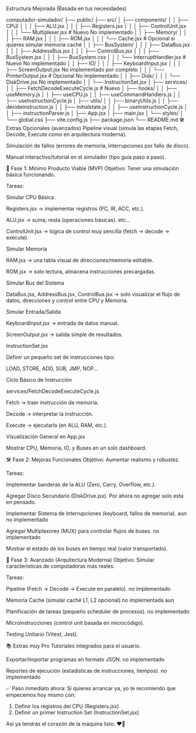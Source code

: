 Estructura Mejorada (Basada en tus necesidades)


computador-simulador/
├── public/
├── src/
│   ├── components/
│   │   ├── CPU/
│   │   │   ├── ALU.jsx
│   │   │   ├── Registers.jsx
│   │   │   ├── ControlUnit.jsx
│   │   │   └── Multiplexer.jsx  # Nuevo No implementado
│   │   ├── Memory/
│   │   │   ├── RAM.jsx
│   │   │   ├── ROM.jsx
│   │   │   └── Cache.jsx  # Opcional si quieres simular memoria caché
│   │   ├── BusSystem/
│   │   │   ├── DataBus.jsx
│   │   │   ├── AddressBus.jsx
│   │   │   ├── ControlBus.jsx
│   │   │   ├── BusSystem.jsx
│   │   │   ├── BusSystem.css
│   │   │   └── InterruptHandler.jsx # Nuevo No implementado
│   │   ├── IO/
│   │   │   ├── KeyboardInput.jsx
│   │   │   ├── ScreenOutput.jsx  No implementado por completo
│   │   │   └── PrinterOutput.jsx  # Opcional No implementado
│   │   ├── Disk/
│   │   │   └── DiskDrive.jsx No implementado
│   │   └── InstructionSet.jsx
│   ├── services/
│   │   ├── FetchDecodeExecuteCycle.js # Nuevo
│   ├── hooks/
│   │   ├── useMemory.js
│   │   ├── useCPU.js
│   │   ├── useCommandHandlers.js
│   │   ├── useInstructionCycle.js
│   ├── utils/
│   │   ├── binaryUtils.js
│   │   ├── decideinstruction.js
│   │   ├── initialstate.js
│   │   ├── useInstructionCycle.js
│   │   ├── instructionParser.js
│   ├── App.jsx
│   ├── main.jsx
│   └── styles/
│       └── global.css
├── vite.config.js
├── package.json
└── README.md
🛠️ Extras Opcionales (avanzados)
Pipeline visual (simula las etapas Fetch, Decode, Execute como en arquitectura moderna).

Simulación de fallos (errores de memoria, interrupciones por fallo de disco).

Manual interactivo/tutorial en el simulador (tipo guía paso a paso).

🚀 Fase 1: Mínimo Producto Viable (MVP)
Objetivo: Tener una simulación básica funcionando.

Tareas:

Simular CPU Básica

Registers.jsx → implementar registros (PC, IR, ACC, etc.).

ALU.jsx → suma, resta (operaciones básicas). etc...

ControlUnit.jsx → lógica de control muy sencilla (fetch → decode → execute).

Simular Memoria

RAM.jsx → una tabla visual de direcciones/memoria editable.

ROM.jsx → solo lectura, almacena instrucciones precargadas.

Simular Bus del Sistema

DataBus.jsx, AddressBus.jsx, ControlBus.jsx → solo visualizar el flujo de datos, direcciones y control entre CPU y Memoria.

Simular Entrada/Salida

KeyboardInput.jsx → entrada de datos manual.

ScreenOutput.jsx → salida simple de resultados.

InstructionSet.jsx

Definir un pequeño set de instrucciones tipo:

LOAD, STORE, ADD, SUB, JMP, NOP...

Ciclo Básico de Instrucción

services/FetchDecodeExecuteCycle.js

Fetch → traer instrucción de memoria.

Decode → interpretar la instrucción.

Execute → ejecutarla (en ALU, RAM, etc.).

Visualización General en App.jsx

Mostrar CPU, Memoria, IO, y Buses en un solo dashboard.

🛠️ Fase 2: Mejoras Funcionales
Objetivo: Aumentar realismo y robustez.

Tareas:

Implementar banderas de la ALU (Zero, Carry, Overflow, etc.).

Agregar Disco Secundario (DiskDrive.jsx). Por ahora no agregar solo esta en pensado.

Implementar Sistema de Interrupciones (keyboard, fallos de memoria). aun no implementado

Agregar Multiplexores (MUX) para controlar flujos de buses. no implementado

Mostrar el estado de los buses en tiempo real (valor transportado).

🌟 Fase 3: Avanzado (Arquitectura Moderna)
Objetivo: Simular características de computadoras más reales.

Tareas:

Pipeline (Fetch → Decode → Execute en paralelo). no implementado

Memoria Cache (simular caché L1, L2 opcional).no implementada aun

Planificación de tareas (pequeño scheduler de procesos). no implementado

Microinstrucciones (control unit basada en microcódigo).

Testing Unitario (Vitest, Jest). 

📚 Extras muy Pro
Tutoriales integrados para el usuario.

Exportar/Importar programas en formato JSON. no implementado

Reportes de ejecución (estadísticas de instrucciones, tiempos). no implementado

✅ Paso inmediato ahora:
Si quieres arrancar ya, yo te recomiendo que empecemos hoy mismo con:

1. Definir los registros del CPU (Registers.jsx)
2. Definir un primer Instruction Set (InstructionSet.jsx)

Así ya tendrás el corazón de la máquina listo. ❤️‍🔥